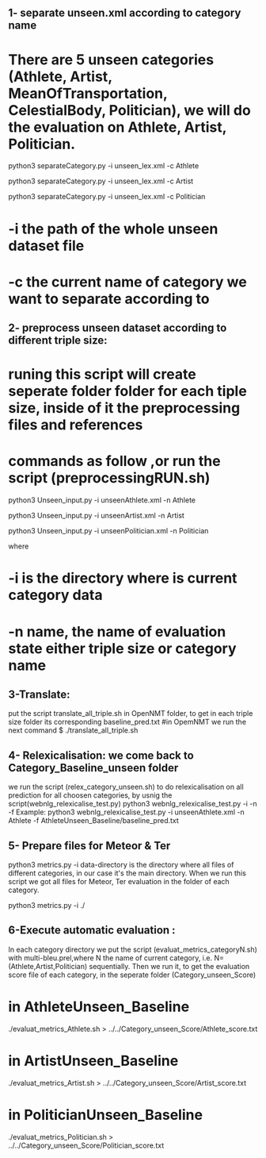 
## 1- separate unseen.xml according to category name
# There are 5 unseen categories (Athlete, Artist, MeanOfTransportation, CelestialBody, Politician), we will do the evaluation on Athlete, Artist, Politician.

 python3 separateCategory.py -i unseen_lex.xml -c Athlete

 python3 separateCategory.py -i unseen_lex.xml -c Artist

 python3 separateCategory.py -i unseen_lex.xml -c Politician

# -i the path of the whole unseen dataset file
# -c the current name of category we want to separate according to


## 2- preprocess unseen dataset according to different triple size:
# runing this script will create seperate folder folder for each tiple size, inside of it the preprocessing files and references

# commands as follow ,or run the script (preprocessingRUN.sh)
python3 Unseen_input.py -i unseenAthlete.xml -n Athlete

python3 Unseen_input.py -i unseenArtist.xml -n Artist

python3 Unseen_input.py -i unseenPolitician.xml -n Politician


where
# -i  is the directory where is current category data

# -n name, the name of evaluation state either triple size or category name


## 3-Translate:
 put the script translate_all_triple.sh in OpenNMT folder, to get in each triple size folder its corresponding baseline_pred.txt
#in OpemNMT we run the next command
$ ./translate_all_triple.sh



## 4- Relexicalisation: we come back to Category_Baseline_unseen folder
we run the script (relex_category_unseen.sh) to do relexicalisation on all prediction for all choosen categories, by usnig the script(webnlg_relexicalise_test.py)
python3 webnlg_relexicalise_test.py -i <data-directory> -n <name> -f <directory>
Example:
python3 webnlg_relexicalise_test.py -i unseenAthlete.xml -n Athlete  -f AthleteUnseen_Baseline/baseline_pred.txt

## 5- Prepare files for Meteor & Ter

python3 metrics.py -i  <data-directory>
data-directory is the directory where all files of different categories, in our case it's the main directory.
When we run this script we got all files for Meteor, Ter evaluation in the folder of each category.

python3 metrics.py -i ./

## 6-Execute automatic evaluation :
In each category directory we put the script (evaluat_metrics_categoryN.sh) with multi-bleu.prel,where N the name of current category, i.e. N=(Athlete,Artist,Politician) sequentially.
Then we run it, to get the evaluation score file of each category, in the
seperate folder (Category_unseen_Score)
# in AthleteUnseen_Baseline
./evaluat_metrics_Athlete.sh > ../../Category_unseen_Score/Athlete_score.txt
# in ArtistUnseen_Baseline
./evaluat_metrics_Artist.sh > ../../Category_unseen_Score/Artist_score.txt
# in PoliticianUnseen_Baseline
./evaluat_metrics_Politician.sh > ../../Category_unseen_Score/Politician_score.txt
